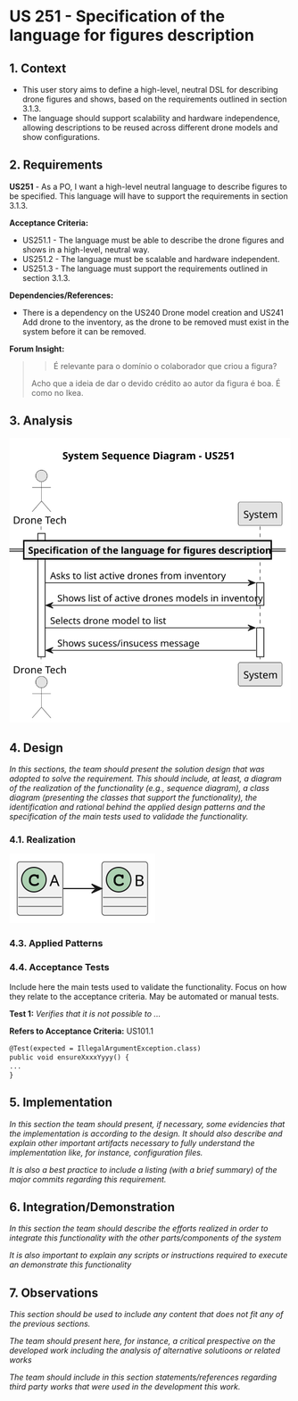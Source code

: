 # US 251 - Specification of the language for figures description


## 1. Context

* This user story aims to define a high-level, neutral DSL for describing drone figures and shows, based on the requirements outlined in section 3.1.3.
* The language should support scalability and hardware independence, allowing descriptions to be reused across different drone models and show configurations.

## 2. Requirements

**US251** - As a PO, I want a high-level neutral language to describe figures to be specified.
This language will have to support the requirements in section 3.1.3.


**Acceptance Criteria:**

- US251.1 - The language must be able to describe the drone figures and shows in a high-level, neutral way.
- US251.2 - The language must be scalable and hardware independent.
- US251.3 - The language must support the requirements outlined in section 3.1.3.


**Dependencies/References:**

* There is a dependency on the US240 Drone model creation and US241 Add drone to the inventory, as the drone to be removed must exist in the system before it can be removed.

**Forum Insight:**

>> É relevante para o domínio o colaborador que criou a figura?
>
> Acho que a ideia de dar o devido crédito ao autor da figura é boa. É como no Ikea.


## 3. Analysis

![SSD251](images/system-sequence-diagram-US251.svg "SSD251")

## 4. Design

*In this sections, the team should present the solution design that was adopted to solve the requirement. This should include, at least, a diagram of the realization of the functionality (e.g., sequence diagram), a class diagram (presenting the classes that support the functionality), the identification and rational behind the applied design patterns and the specification of the main tests used to validade the functionality.*

### 4.1. Realization

![a class diagram](images/class-diagram-01.svg "A Class Diagram")

### 4.3. Applied Patterns

### 4.4. Acceptance Tests

Include here the main tests used to validate the functionality. Focus on how they relate to the acceptance criteria. May be automated or manual tests.

**Test 1:** *Verifies that it is not possible to ...*

**Refers to Acceptance Criteria:** US101.1


```
@Test(expected = IllegalArgumentException.class)
public void ensureXxxxYyyy() {
...
}
````

## 5. Implementation

*In this section the team should present, if necessary, some evidencies that the implementation is according to the design. It should also describe and explain other important artifacts necessary to fully understand the implementation like, for instance, configuration files.*

*It is also a best practice to include a listing (with a brief summary) of the major commits regarding this requirement.*

## 6. Integration/Demonstration

*In this section the team should describe the efforts realized in order to integrate this functionality with the other parts/components of the system*

*It is also important to explain any scripts or instructions required to execute an demonstrate this functionality*

## 7. Observations

*This section should be used to include any content that does not fit any of the previous sections.*

*The team should present here, for instance, a critical prespective on the developed work including the analysis of alternative solutioons or related works*

*The team should include in this section statements/references regarding third party works that were used in the development this work.*

